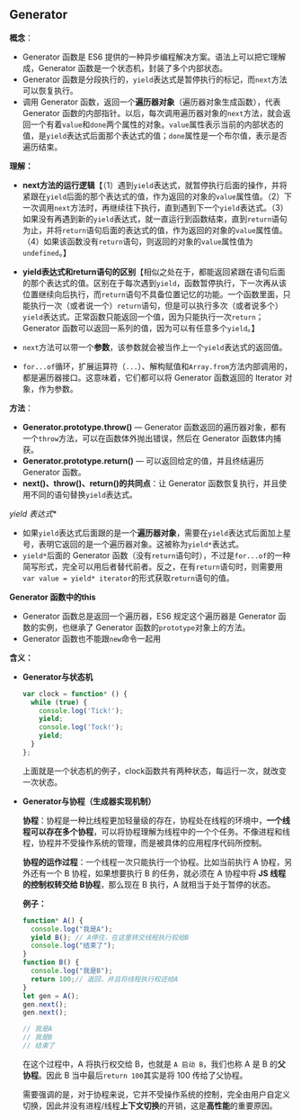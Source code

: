 ## Generator

**概念**：

* Generator 函数是 ES6 提供的一种异步编程解决方案。语法上可以把它理解成，Generator 函数是一个状态机，封装了多个内部状态。
* Generator 函数是分段执行的，`yield`表达式是暂停执行的标记，而`next`方法可以恢复执行。
* 调用 Generator 函数，返回一个**遍历器对象**（遍历器对象生成函数），代表 Generator 函数的内部指针。以后，每次调用遍历器对象的`next`方法，就会返回一个有着`value`和`done`两个属性的对象。`value`属性表示当前的内部状态的值，是`yield`表达式后面那个表达式的值；`done`属性是一个布尔值，表示是否遍历结束。

**理解：**

* **next方法的运行逻辑**【（1）遇到`yield`表达式，就暂停执行后面的操作，并将紧跟在`yield`后面的那个表达式的值，作为返回的对象的`value`属性值。（2）下一次调用`next`方法时，再继续往下执行，直到遇到下一个`yield`表达式。（3）如果没有再遇到新的`yield`表达式，就一直运行到函数结束，直到`return`语句为止，并将`return`语句后面的表达式的值，作为返回的对象的`value`属性值。（4）如果该函数没有`return`语句，则返回的对象的`value`属性值为`undefined`。】

* **yield表达式和return语句的区别**【相似之处在于，都能返回紧跟在语句后面的那个表达式的值。区别在于每次遇到`yield`，函数暂停执行，下一次再从该位置继续向后执行，而`return`语句不具备位置记忆的功能。一个函数里面，只能执行一次（或者说一个）`return`语句，但是可以执行多次（或者说多个）`yield`表达式。正常函数只能返回一个值，因为只能执行一次`return`；Generator 函数可以返回一系列的值，因为可以有任意多个`yield`。】
* `next`方法可以带一个**参数**，该参数就会被当作上一个`yield`表达式的返回值。
* `for...of`循环，扩展运算符（`...`）、解构赋值和`Array.from`方法内部调用的，都是遍历器接口。这意味着，它们都可以将 Generator 函数返回的 Iterator 对象，作为参数。

**方法**：

* **Generator.prototype.throw()** — Generator 函数返回的遍历器对象，都有一个`throw`方法，可以在函数体外抛出错误，然后在 Generator 函数体内捕获。
* **Generator.prototype.return()** — 可以返回给定的值，并且终结遍历 Generator 函数。
* **next()、throw()、return()的共同点**：让 Generator 函数恢复执行，并且使用不同的语句替换`yield`表达式。

**yield* 表达式**

* 如果`yield`表达式后面跟的是一个**遍历器对象**，需要在`yield`表达式后面加上星号，表明它返回的是一个遍历器对象。这被称为`yield*`表达式。
* `yield*`后面的 Generator 函数（没有`return`语句时），不过是`for...of`的一种简写形式，完全可以用后者替代前者。反之，在有`return`语句时，则需要用`var value = yield* iterator`的形式获取`return`语句的值。

**Generator 函数中的this**

* Generator 函数总是返回一个遍历器，ES6 规定这个遍历器是 Generator 函数的实例，也继承了 Generator 函数的`prototype`对象上的方法。
* Generator 函数也不能跟`new`命令一起用

**含义：**

- **Generator与状态机**

  ```js
  var clock = function* () {
    while (true) {
      console.log('Tick!');
      yield;
      console.log('Tock!');
      yield;
    }
  };
  ```

  上面就是一个状态机的例子，clock函数共有两种状态，每运行一次，就改变一次状态。

- **Generator与协程（生成器实现机制）**

  **协程**：协程是一种比线程更加轻量级的存在，协程处在线程的环境中，**一个线程可以存在多个协程**，可以将协程理解为线程中的一个个任务。不像进程和线程，协程并不受操作系统的管理，而是被具体的应用程序代码所控制。

  **协程的运作过程**：一个线程一次只能执行一个协程。比如当前执行 A 协程，另外还有一个 B 协程，如果想要执行 B 的任务，就必须在 A 协程中将 **JS 线程的控制权转交给 B协程**，那么现在 B 执行，A 就相当于处于暂停的状态。

  **例子：**

  ```js
  function* A() {
    console.log("我是A");
    yield B(); // A停住，在这里转交线程执行权给B
    console.log("结束了");
  }
  function B() {
    console.log("我是B");
    return 100;// 返回，并且将线程执行权还给A
  }
  let gen = A();
  gen.next();
  gen.next();
  
  // 我是A
  // 我是B
  // 结束了
  ```

  在这个过程中，A 将执行权交给 B，也就是 `A 启动 B`，我们也称 A 是 B 的**父协程**。因此 B 当中最后`return 100`其实是将 100 传给了父协程。

  需要强调的是，对于协程来说，它并不受操作系统的控制，完全由用户自定义切换，因此并没有进程/线程**上下文切换**的开销，这是**高性能**的重要原因。

  

